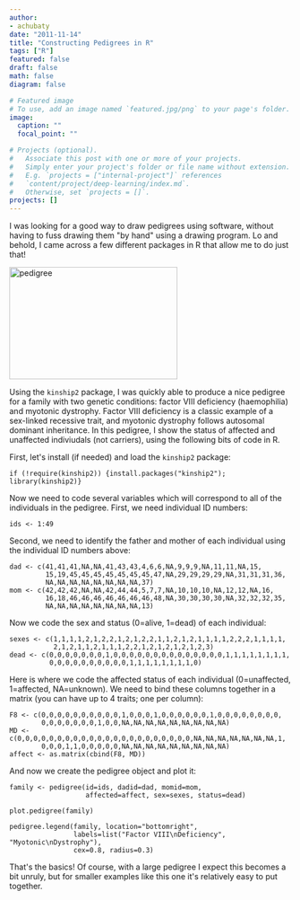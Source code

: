 ```yaml
---
author:
- achubaty
date: "2011-11-14"
title: "Constructing Pedigrees in R"
tags: ["R"]
featured: false
draft: false
math: false
diagram: false

# Featured image
# To use, add an image named `featured.jpg/png` to your page's folder.
image:
  caption: ""
  focal_point: ""

# Projects (optional).
#   Associate this post with one or more of your projects.
#   Simply enter your project's folder or file name without extension.
#   E.g. `projects = ["internal-project"]` references
#   `content/project/deep-learning/index.md`.
#   Otherwise, set `projects = []`.
projects: []
---
```


I was looking for a good way to draw pedigrees using software, without having to fuss drawing them "by hand" using a drawing program. Lo and behold, I came across a few different packages in R that allow me to do just that!

<a href="/uploads/2013/04/pedigree.png"><img class="alignnone size-medium wp-image-60" alt="pedigree" src="/uploads/2013/04/pedigree-300x200.png" width="300" height="200" /></a>

Using the `kinship2` package, I was quickly able to produce a nice pedigree for a family with two genetic conditions: factor VIII deficiency (haemophilia) and myotonic dystrophy. Factor VIII deficiency is a classic example of a sex-linked recessive trait, and myotonic dystrophy follows autosomal dominant inheritance. In this pedigree, I show the status of affected and unaffected indiviudals (not carriers), using the following bits of code in R.

First, let's install (if needed) and load the `kinship2` package:

```{r}
if (!require(kinship2)) {install.packages("kinship2"); library(kinship2)}
```

Now we need to code several variables which will correspond to all of the individuals in the pedigree. First, we need individual ID numbers:

```{r}
ids <- 1:49
```

Second, we need to identify the father and mother of each individual using the individual ID numbers above:

```{r}
dad <- c(41,41,41,NA,NA,41,43,43,4,6,6,NA,9,9,9,NA,11,11,NA,15,
		 15,19,45,45,45,45,45,45,45,47,NA,29,29,29,29,NA,31,31,31,36,
		 NA,NA,NA,NA,NA,NA,NA,NA,37)
mom <- c(42,42,42,NA,NA,42,44,44,5,7,7,NA,10,10,10,NA,12,12,NA,16,
		 16,18,46,46,46,46,46,46,46,48,NA,30,30,30,30,NA,32,32,32,35,
		 NA,NA,NA,NA,NA,NA,NA,NA,13)
```

Now we code the sex and status (0=alive, 1=dead) of each individual:

```{r}
sexes <- c(1,1,1,1,2,1,2,2,1,2,1,2,2,1,1,2,1,2,1,1,1,1,2,2,2,1,1,1,1,
		   2,1,2,1,1,2,1,1,1,2,2,1,2,1,2,1,2,1,2,3)
dead <- c(0,0,0,0,0,0,0,1,0,0,0,0,0,0,0,0,0,0,0,0,0,0,1,1,1,1,1,1,1,1,
		  0,0,0,0,0,0,0,0,0,0,1,1,1,1,1,1,1,1,0)
```

Here is where we code the affected status of each individual (0=unaffected, 1=affected, NA=unknown). We need to bind these columns together in a matrix (you can have up to 4 traits; one per column):

```{r}
F8 <- c(0,0,0,0,0,0,0,0,0,0,1,0,0,0,1,0,0,0,0,0,0,1,0,0,0,0,0,0,0,0,
		0,0,0,0,0,0,0,1,0,0,NA,NA,NA,NA,NA,NA,NA,NA,NA)
MD <- c(0,0,0,0,0,0,0,0,0,0,0,0,0,0,0,0,0,0,0,0,0,0,NA,NA,NA,NA,NA,NA,NA,1,
		0,0,0,1,1,0,0,0,0,0,NA,NA,NA,NA,NA,NA,NA,NA,NA)
affect <- as.matrix(cbind(F8, MD))
```

And now we create the pedigree object and plot it:

```{r}
family <- pedigree(id=ids, dadid=dad, momid=mom,
				   affected=affect, sex=sexes, status=dead)

plot.pedigree(family)

pedigree.legend(family, location="bottomright",
				labels=list("Factor VIII\nDeficiency", "Myotonic\nDystrophy"),
				cex=0.8, radius=0.3)
```

That's the basics! Of course, with a large pedigree I expect this becomes a bit unruly, but for smaller examples like this one it's relatively easy to put together.
